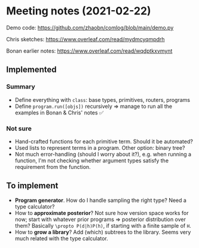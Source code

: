 
# Meeting notes (2021-02-22)

Demo code: https://github.com/zhaobn/comlog/blob/main/demo.py

Chris sketches: https://www.overleaf.com/read/mydmcyqmpdrh

Bonan earlier notes: https://www.overleaf.com/read/wqdptkxvmynt

## Implemented
### Summary

- Define everything with `class`: base types, primitives, routers, programs
- Define `program.run([objs])` recursively => manage to run all the examples in Bonan & Chris' notes :white_check_mark:

### Not sure

- Hand-crafted functions for each primitive term. Should it be automated?
- Used lists to represent terms in a program. Other option: binary tree?
- Not much error-handling (should I worry about it?), e.g. when running a function, I'm not checking whether argument types satisfy the requirement from the function.

## To implement

- **Program generator**. How do I handle sampling the right type? Need a type calculator?
- How to **approximate posterior**? Not sure how version space works for now; start with whatever prior programs => posterior distribution over them? Basically `\propto P(d|h)P(h)`, if starting with a finite sample of `H`.
- How to **grow a library**? Add (which) subtrees to the library. Seems very much related with the type calculator.

